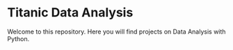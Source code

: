 # Titanic Data Analysis
Welcome to this repository.
Here you will find projects on Data Analysis with Python.
